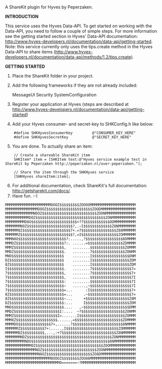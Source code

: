 A ShareKit plugin for Hyves by Peperzaken.

**INTRODUCTION**

This service uses the Hyves Data-API. To get started on working with the Data-API, you need to follow a couple of simple steps. For more information see the getting started section in Hyves' Data-API documentation: http://www.hyves-developers.nl/documentation/data-api/getting-started. Note: this service currently only uses the tips.create method in the Hyves Data-API to share items (http://www.hyves-developers.nl/documentation/data-api/methods/1.2/tips.create).

**GETTING STARTED**

1. Place the ShareKit folder in your project.
2. Add the following frameworks if they are not already included:

	MessageUI
	Security
	SystemConfiguration

3. Register your application at Hyves (steps are described at http://www.hyves-developers.nl/documentation/data-api/getting-started)
4. Add your Hyves consumer- and secret-key to SHKConfig.h like below:

```
	#define SHKHyvesConsumerKey			@"CONSUMER_KEY_HERE"
	#define SHKHyvesSecretKey			@"SECRET_KEY_HERE"
```

5. You are done. To actually share an item:

```
	// Create a shareable ShareKit item
	SHKItem* item = [SHKItem text:@"Hyves service example test in ShareKit by Peperzaken http://peperzaken.nl/over-peperzaken."];

	// Share the item through the SHKHyves service
	[SHKHyves shareItem:item];
```

6. For additional documentation, check ShareKit's full documentation: http://getsharekit.com/docs/.
7. Have fun. :-)

```
MMMMMMMMMMMMMMMMMMMMMOOOZ$$$$$$$$$ZOOOOMMMMMMMMMMMMMMMMMMMMM
MMMMMMMMMMMMMMMDOOZ$$$$$$$$$$$$$$$$$$$$$ZOODMMMMMMMMMMMMMMMM
MMMMMMMMMMMMMNDOZ$$$$$$$$$$$$$$$$$$$$$$$$$ZOONMMMMMMMMMMMMMM
MMMMMMMMMMMDOZ$$$$$$$$$$$$$$$$$$$$$$$$$$$$$$$$ZONMMMMMMMMMMM
MMMMMMMMMD8O$$$$$$$$$$$$$$$$$$$$$+?7$$$$$$$$$$$$ODMMMMMMMMMM
MMMMMMMNOZ$$$$$$$$$$$$$$$$$$$$$?,.~I$$$$$$$$$$$$$ZONMMMMMMMM
MMMMMM8Z$$$$$$$$$$$$$$$$$$$$$$7+.=7$$$$$$$$$$$$$$$$Z88MMMMMM
MMMMMMZ$$$$$$$$$$$$$$$$$$$$$$$$?,=I$$$$$$$$$$$$$$$$$ZOMMMMMM
MMMN8O$$$$$$$$$$$$$$$$$$$$$$?:.....,?$$$$$$$$$$$$$$$$$8DMMMM
MMMDZ$$$$$$$$$$$$$$$$$$$$$$?:. ......=$$$$$$$$$$$$$$$$ZDMMMM
MMMZ$$$$$$$$$$$$$$$$$$$$$$$,   ........$$$$$$$$$$$$$$$$ZOMMM
MMDZ$$$$$$$$$$$$$$$$$$$$$$$.   ........7$$$$$$$$$$$$$$$ZONMM
MNO$$$$$$$$$$$$$$$$$$$$$$$$    ........I$$$$$$$$$$$$$$$$$DNM
DZ$$$$$$$$$$$$$$$$$$$$$$$$$    ........I$$$$$$$$$$$$$$$$$ZDM
8Z$$$$$$$$$$$$$$$$$$$$$$$$$    ........I$$$$$$$$$$$$$$$$$ZDM
I$$$$$$$$$$$$$$$$$$$$$$$$$$.   ........7$$$$$$$$$$$$$$$$$$7=
7$$$$$$$$$$$$$$$$$$$$$$$$$$,   ........7$$$$$$$$$$$$$$$$$$7+
7$$$$$$$$$$$$$$$$$$$$$$$$$$,   ........$$$$$$$$$$$$$$$$$$$7I
7$$$$$$$$$$$$$$$$$$$$$$$$$$:   ........$$$$$$$$$$$$$$$$$$$7I
7$$$$$$$$$$$$$$$$$$$$$$$$$$~   ......,~$$$$$$$$$$$$$$$$$$$7I
7$$$$$$$$$$$$$$$$$$$$$$$$$$=...      :I$$$$$$$$$$$$$$$$$$$7+
8Z$$$$$$$$$$$$$$$$$$$$$$$$$=...     .~$$$$$$$$$$$$$$$$$$$$7=
8Z$$$$$$$$$$$$$$$$$$$$$$$$$~...     +$$$$$$$$$$$$$$$$$$$$Z8M
DZ$$$$$$$$$$$$$$$$$$$$$$$$$:...     I$$$$$$$$$$$$$$$$$$$$ZDM
MNO$$$$$$$$$$$$$$$$$$$$$$$$....   ,~$$$$$$$$$$$$$$$$$$$$$DMM
MMDZ$$$$$$$$$$$$$$$$$$$$$I:....  ~?$$$$$$$$$$$$$$$$$$$$ZONMM
MMMZ$$$$$$$$$$$$$$$$$$$$I=.......I$$$$$$$$$$$$$$$$$$$$$ZOMMM
MMM8Z$$$$$$$$$$$$$$$$$$$......,=$$$$$$$$$$$$$$$$$$$$$$ZDMMMM
MMMMDO$$$$$$$$$$$$$$$7+,......?$$$$$$$$$$$$$$$$$$$$$$$8NMMMM
MMMMMMZ$$$$$$$$$$$7+:.....,I$$$$$$$$$$$$$$$$$$$$$$$$ZOMMMMMM
MMMMMMDZ$$$$$$$$$$,...,:+7$$$$$$$$$$$$$$$$$$$$$$$$$Z8NMMMMMM
MMMMMMMNDZ$$$$$$$$$$$$$$$$$$$$$$$$$$$$$$$$$$$$$$$ZONMMMMMMMM
MMMMMMMMMN8O$$$$$$$$$$$$$$$$$$$$$$$$$$$$$$$$$$$$8NMMMMMMMMMM
MMMMMMMMMMMMOZ$$$$$$$$$$$$$$$$$$$$$$$$$$$$$$$ZOOMMMMMMMMMMMM
MMMMMMMMMMMMMMNOZ$$$$$$$$$$$$$$$$$$$$$$$$$ZOONMMMMMMMMMMMMMM
MMMMMMMMMMMMMMMN8OZ$$$$$$$$$$$$$$$$$$$$$ZO8DMMMMMMMMMMMMMMMM
MMMMMMMMMMMMMMMMMMMMM8OOOZ$$$$$$$$ZOO88MMMMMMMMMMMMMMMMMMMMM
MMMMMMMMMMMMMMMMMMMMMMMMMO=======~?MMMMMMMMMMMMMMMMMMMMMMMMM
```